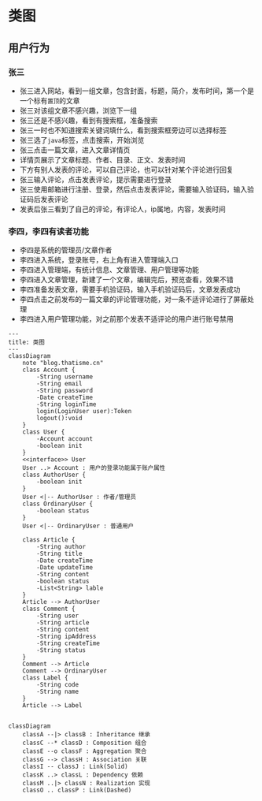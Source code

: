 # 类图

## 用户行为
### 张三
+ 张三进入网站，看到一组文章，包含封面，标题，简介，发布时间，第一个是一个标有`置顶`的文章
+ 张三对该组文章不感兴趣，浏览下一组
+ 张三还是不感兴趣，看到有搜索框，准备搜索
+ 张三一时也不知道搜索关键词填什么，看到搜索框旁边可以选择标签
+ 张三选了`java`标签，点击搜索，开始浏览
+ 张三点击一篇文章，进入文章详情页
+ 详情页展示了文章标题、作者、目录、正文、发表时间
+ 下方有别人发表的评论，可以自己评论，也可以针对某个评论进行回复
+ 张三输入评论，点击发表评论，提示需要进行登录
+ 张三使用邮箱进行注册、登录，然后点击发表评论，需要输入验证码，输入验证码后发表评论
+ 发表后张三看到了自己的评论，有评论人，ip属地，内容，发表时间
### 李四，李四有读者功能
+ 李四是系统的管理员/文章作者
+ 李四进入系统，登录账号，右上角有进入管理端入口
+ 李四进入管理端，有统计信息、文章管理、用户管理等功能
+ 李四进入文章管理，新建了一个文章，编辑完后，预览查看，效果不错
+ 李四准备发表文章，需要手机验证码，输入手机验证码后，文章发表成功
+ 李四点击之前发布的一篇文章的评论管理功能，对一条不适评论进行了屏蔽处理
+ 李四进入用户管理功能，对之前那个发表不适评论的用户进行账号禁用

```mermaid
---
title: 类图
---
classDiagram
    note "blog.thatisme.cn"
    class Account {
        -String username
        -String email
        -String password
        -Date createTime
        -String loginTime
        login(LoginUser user):Token
        logout():void
    }
    class User {
        -Account account
        -boolean init
    }
    <<interface>> User
    User ..> Account : 用户的登录功能属于账户属性
    class AuthorUser {
        -boolean init
    }
    User <|-- AuthorUser : 作者/管理员
    class OrdinaryUser {
        -boolean status
    }
    User <|-- OrdinaryUser : 普通用户
    
    class Article {
        -String author
        -String title
        -Date createTime
        -Date updateTime
        -String content
        -boolean status
        -List<String> lable
    }
    Article --> AuthorUser
    class Comment {
        -String user
        -String article
        -String content
        -String ipAddress
        -String createTime
        -String status
    }
    Comment --> Article
    Comment --> OrdinaryUser
    class Label {
        -String code
        -String name
    }
    Article --> Label
    
```

```mermaid
classDiagram
    classA --|> classB : Inheritance 继承
    classC --* classD : Composition 组合
    classE --o classF : Aggregation 聚合
    classG --> classH : Association 关联
    classI -- classJ : Link(Solid)
    classK ..> classL : Dependency 依赖
    classM ..|> classN : Realization 实现
    classO .. classP : Link(Dashed)
```